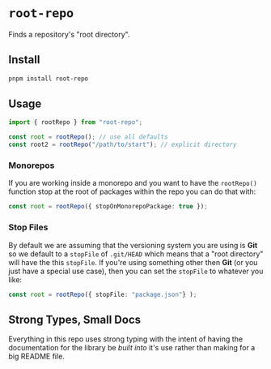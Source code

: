 # `root-repo`

Finds a repository's "root directory".

## Install

```sh
pnpm install root-repo
```

## Usage

```ts
import { rootRepo } from "root-repo";

const root = rootRepo(); // use all defaults
const root2 = rootRepo("/path/to/start"); // explicit directory
```

### Monorepos

If you are working inside a monorepo and you want to have the `rootRepo()` function stop at the root of packages within the repo you can do that with:

```ts
const root = rootRepo({ stopOnMonorepoPackage: true });
```

### Stop Files

By default we are assuming that the versioning system you are using is **Git** so we default to a `stopFile` of `.git/HEAD` which means that a "root directory" will have the this `stopFile`. If you're using something other then **Git** (or you just have a special use case), then you can set the `stopFile` to whatever you like:

```ts
const root = rootRepo({ stopFile: "package.json"} );
```

## Strong Types, Small Docs

Everything in this repo uses strong typing with the intent of having the documentation for the library be _built into_ it's use rather than making for a big README file.

